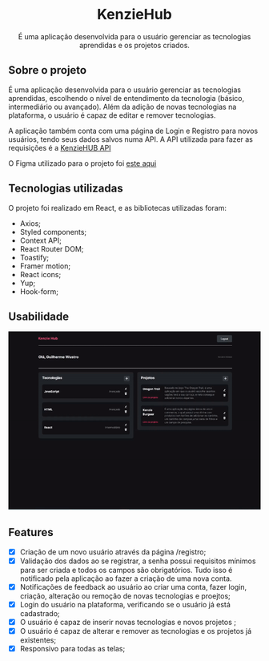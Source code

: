 <!-- PROJECT LOGO -->
<br />
<div align="center">


<h1 align="center">KenzieHub</h1>

  <p align="center">
    É uma aplicação desenvolvida para o usuário gerenciar as tecnologias aprendidas e os projetos criados.
  </p>
</div>

<!-- ABOUT THE PROJECT -->
## Sobre o projeto

É uma aplicação desenvolvida para o usuário gerenciar as tecnologias aprendidas,
escolhendo o nível de entendimento da tecnologia (básico, intermediário ou
avançado). Além da adição de novas tecnologias na plataforma, o usuário é capaz
de editar e remover tecnologias. <br />

A aplicação também conta com uma página
de Login e Registro para novos usuários, tendo seus dados salvos numa API. A API
utilizada para fazer as requisições é a
<a href="https://github.com/Kenzie-Academy-Brasil-Developers/kenziehub-api">
KenzieHUB API</a> <br />

O Figma utilizado para o projeto foi
<a href="https://www.figma.com/file/ccZ4uMlJtuBQISDzCCI1Vq/Kenzie-Hub?node-id=0%3A1">
este aqui</a>



## Tecnologias utilizadas

O projeto foi realizado em React, e as bibliotecas utilizadas foram:

- Axios;
- Styled components;
- Context API;
- React Router DOM;
- Toastify;
- Framer motion;
- React icons;
- Yup;
- Hook-form;

<!-- USAGE EXAMPLES -->

## Usabilidade

<div align="center">
<img src="screenshots/kenzie-hub.gif" >
</div>

<!-- ROADMAP -->

## Features

- [x] Criação de um novo usuário através da página /registro;
- [x] Validação dos dados ao se registrar, a senha possui requisitos mínimos
      para ser criada e todos os campos são obrigatórios. Tudo isso é notificado
      pela aplicação ao fazer a criação de uma nova conta.
- [x] Notificações de feedback ao usuário ao criar uma conta, fazer login,
      criação, alteração ou remoção de novas tecnologias e proejtos;
- [x] Login do usuário na plataforma, verificando se o usuário já está
      cadastrado;
- [x] O usuário é capaz de inserir novas tecnologias e novos projetos ;
- [x] O usuário é capaz de alterar e remover as tecnologias e os projetos já existentes;
- [x] Responsivo para todas as telas;
